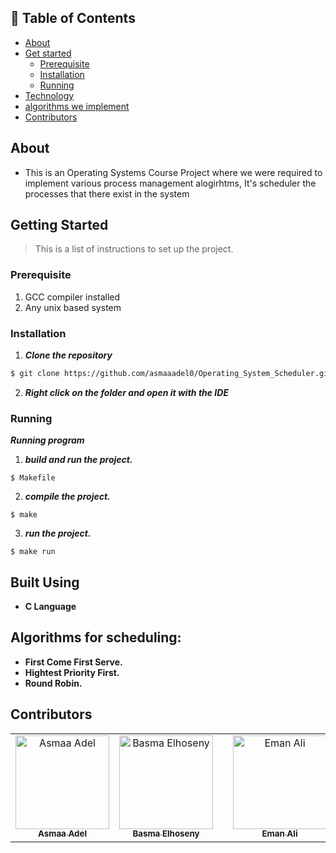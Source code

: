 ## 📝 Table of Contents

- [About](#about)
- [Get started](#get-started)
  - [Prerequisite](#req)
  - [Installation](#Install)
  - [Running](#running)
- [Technology](#tech)
- [algorithms we implement](#algo)
- [Contributors](#Contributors)

## About <a name = "about"></a>
- This is an Operating Systems Course Project where we were required to implement various process management alogirhtms, It's scheduler the processes that there exist in the system

## Getting Started <a name = "get-started"></a>

> This is a list of instructions to set up the project.

### Prerequisite <a name = "req"></a>

1. GCC compiler installed
2. Any unix based system

### Installation <a name = "Install"></a>

1. **_Clone the repository_**

```sh
$ git clone https://github.com/asmaaadel0/Operating_System_Scheduler.git
```

2. **_Right click on the folder and open it with the IDE_**

### Running <a name = "running"></a>

**_Running program_**


  1. **_build and run the project._**

    $ Makefile

  2. **_compile the project._**

    $ make

  3. **_run the project._**

    $ make run



## Built Using <a name = "tech"></a>

- **C Language**


 ## Algorithms for scheduling: <a name = "algo"></a>
 - **First Come First Serve.**
 - **Hightest Priority First.**
 - **Round Robin.**

## Contributors <a name = "Contributors"></a>

<table>
  <tr>
    <td align="center">
    <a href="https://github.com/asmaaadel0" target="_black">
    <img src="https://avatars.githubusercontent.com/u/88618793?s=400&u=886a14dc5ef5c205a8e51942efe9665ed8fd4717&v=4" width="150px;" alt="Asmaa Adel"/>
    <br />
    <sub><b>Asmaa Adel</b></sub></a>
    </td>
        <td align="center">
    <a href="https://github.com/BasmaElhoseny" target="_black">
    <img src="https://avatars.githubusercontent.com/u/62777533?v=4" width="150px;" alt="Basma Elhoseny"/>
    <br />
    <sub><b>Basma Elhoseny</b></sub></a>
    </td>
    <td align="center">
    <td align="center">
    <a href="https://github.com/emanshahda12" target="_black">
    <img src="https://avatars.githubusercontent.com/u/102928324?v=4" width="150px;" alt="Eman Ali"/>
    <br />
    <sub><b>Eman Ali</b></sub></a>
    </td>
    <td align="center">
    <a href="https://github.com/zeinabmoawad" target="_black">
    <img src="https://avatars.githubusercontent.com/u/92188433?v=4" width="150px;" alt="Samaa Hazem"/>
    <br />
    <sub><b>Zeinab Moawad</b></sub></a>
    </td>
    
    
  </tr>
 </table>
